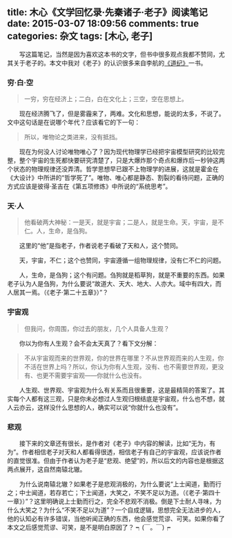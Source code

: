 title: 木心《文学回忆录·先秦诸子·老子》阅读笔记
date: 2015-03-07 18:09:56
comments: true
categories: 杂文
tags: [木心, 老子]
---

　　写这篇笔记，当然是因为喜欢这本书的文字，但书中很多观点我都不赞同，尤其关于老子的。本文中我对《老子》的认识很多来自李航的[《道纪》](http://yuedu.baidu.com/ebook/a97ae58576a20029bc642d56)一书。

### 穷·白·空

>一穷，穷在经济上；二白，白在文化上；三空，空在思想上。

　　现在经济腾飞了，但是雾霾来了，两难。文化和思想，能说的太多，不说了。文中这句话是在说哪个年代？应该看它的下一句：

>所以，唯物论之类进来，没有抵挡。

　　现在为何没人讨论唯物唯心了？因为现代物理学已经把宇宙模型研究的比较完整，整个宇宙的生死都快要研究清楚了，只是大爆炸那个奇点和爆炸后一秒钟这两个状态的物理规律还没弄清。哲学思想早已跟不上物理学的进展，这就是霍金在《大设计》中所讲的“哲学死了”。唯物、唯心都是静态、割裂的看待问题，正确的方式应该是彼得·圣吉在《第五项修炼》中所说的“系统思考”。<!--more-->

### 天·人

>他看破两大神秘：一是天，就是宇宙；二是人，就是生命。天，宇宙，是不仁。人，生命，是刍狗。

　　这里的“他”是指老子，作者说老子看破了天和人，这个赞同。

　　天，宇宙，不仁；这个也赞同，宇宙遵循一组物理规律，没有仁不仁的问题。

　　人，生命，是刍狗；这个有问题。刍狗就是稻草狗，就是不重要的东西。如果老子认为人是刍狗，为什么要说“故道大、天大、地大、人亦大。域中有四大，而人居其一焉。（《老子·第二十五章》）”？

### 宇宙观

>但我问，你周围，你过去的朋友，几个人具备人生观？

　　你以为你有人生观？会不会太天真了？看下文分解：

>不从宇宙观而来的世界观，你的世界在哪里？不从世界观而来的人生观，你不活在世界上吗？所以，你认为你有人生观，没有、也不需要世界观，更没有、也更不需要宇宙观——你就什么也没有。

　　人生观、世界观、宇宙观为什么有关系而且很重要，这是最精简的答案了。其实每个人都有这三观，只是你未必想过人生观归根结底是宇宙观，什么也不想，就人云亦云，这样没什么思想的人，确实可以说“你就什么也没有”。

### 悲观

　　接下来的文章还有很长，是作者对《老子》中内容的解读，比如“无为，有为”。作者相信老子对天和人都看得很透，相信老子有自己的宇宙观，应该说作者的直觉很准。但由于作者认为老子是“悲观、绝望”的，所以后文的内容也是根据这两点展开，这自然南辕北辙。

　　为什么说南辕北辙？如果老子是悲观消极的，为什么要说“上士闻道，勤而行之；中士闻道，若存若亡；下士闻道，大笑之，不笑不足以为道。（《老子·第四十一章》）”？这里明确说上士勤而行之，完全不悲观不消极。倒是下士耐人寻味，为什么大笑之？为什么“不笑不足以为道”？一个自成逻辑，思想完全无法进步的人，他的认知必有许多错误，当他听闻正确的东西，他会感觉荒谬、可笑。如果你看了本文之后感觉荒谬、可笑，是不是明白原因了？ ┑(￣。￣)┍




